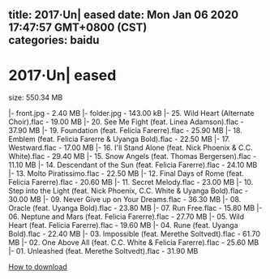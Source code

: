 
title: 2017·Un| eased
date: Mon Jan 06 2020 17:47:57 GMT+0800 (CST)    
categories: baidu
---

# 2017·Un| eased
size: 550.34 MB
 
 
|- front.jpg - 2.40 MB
|- folder.jpg - 143.00 kB
|- 25. Wild Heart (Alternate Choir).flac - 19.00 MB
|- 20. See Me Fight (feat. Linea Adamson).flac - 37.90 MB
|- 19. Foundation (feat. Felicia Farerre).flac - 25.90 MB
|- 18. Emblem (feat. Felicia Farerre & Uyanga Bold).flac - 22.50 MB
|- 17. Westward.flac - 17.00 MB
|- 16. I'll Stand Alone (feat. Nick Phoenix & C.C. White).flac - 29.40 MB
|- 15. Snow Angels (feat. Thomas Bergersen).flac - 11.10 MB
|- 14. Descendant of the Sun (feat. Felicia Farerre).flac - 24.10 MB
|- 13. Molto Piratissimo.flac - 22.50 MB
|- 12. Final Days of Rome (feat. Felicia Farerre).flac - 20.60 MB
|- 11. Secret Melody.flac - 23.00 MB
|- 10. Step into the Light (feat. Nick Phoenix, C.C. White & Uyanga Bold).flac - 30.00 MB
|- 09. Never Give up on Your Dreams.flac - 36.30 MB
|- 08. Oracle (feat. Uyanga Bold).flac - 23.80 MB
|- 07. Run Free.flac - 15.80 MB
|- 06. Neptune and Mars (feat. Felicia Farerre).flac - 27.70 MB
|- 05. Wild Heart (feat. Felicia Farerre).flac - 19.60 MB
|- 04. Rune (feat. Uyanga Bold).flac - 22.40 MB
|- 03. Impossible (feat. Merethe Soltvedt).flac - 61.70 MB
|- 02. One Above All (feat. C.C. White & Felicia Farerre).flac - 25.60 MB
|- 01. Unleashed (feat. Merethe Soltvedt).flac - 31.90 MB

[How to download](https://bpcam.bemobtrk.com/go/2ceec3aa-1ca2-46d6-b9ff-aaa5c184517c?jno=1904)